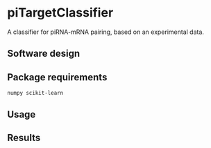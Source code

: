 # piTargetClassifier
A classifier for piRNA-mRNA pairing, based on an experimental data.

## Software design

## Package requirements

`
numpy
scikit-learn
`

## Usage

## Results
